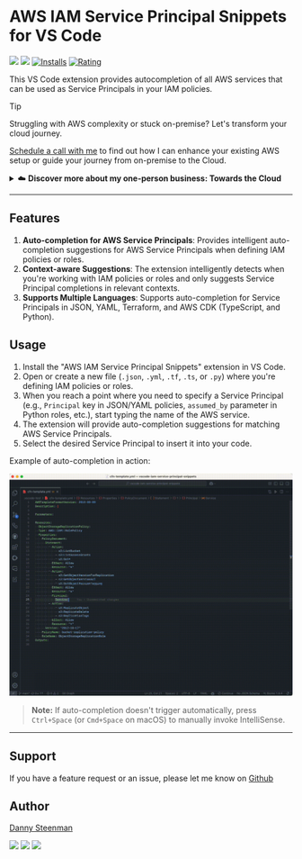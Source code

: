 # AWS IAM Service Principal Snippets for VS Code

[![](https://img.shields.io/visual-studio-marketplace/v/dannysteenman.iam-service-principal-snippets?color=374151&label=Visual%20Studio%20Marketplace&labelColor=000&logo=visual-studio-code&logoColor=0098FF)](https://marketplace.visualstudio.com/items?itemName=dannysteenman.iam-service-principal-snippets)
[![](https://img.shields.io/visual-studio-marketplace/v/dannysteenman.iam-service-principal-snippets?color=374151&label=Open%20VSX%20Registry&labelColor=000&logo=data:image/svg+xml;base64,PD94bWwgdmVyc2lvbj0iMS4wIiBlbmNvZGluZz0idXRmLTgiPz4KPHN2ZyB2aWV3Qm94PSI0LjYgNSA5Ni4yIDEyMi43IiB4bWxucz0iaHR0cDovL3d3dy53My5vcmcvMjAwMC9zdmciPgogIDxwYXRoIGQ9Ik0zMCA0NC4yTDUyLjYgNUg3LjN6TTQuNiA4OC41aDQ1LjNMMjcuMiA0OS40em01MSAwbDIyLjYgMzkuMiAyMi42LTM5LjJ6IiBmaWxsPSIjYzE2MGVmIi8+CiAgPHBhdGggZD0iTTUyLjYgNUwzMCA0NC4yaDQ1LjJ6TTI3LjIgNDkuNGwyMi43IDM5LjEgMjIuNi0zOS4xem01MSAwTDU1LjYgODguNWg0NS4yeiIgZmlsbD0iI2E2MGVlNSIvPgo8L3N2Zz4=&logoColor=0098FF)](https://open-vsx.org/extension/dannysteenman/iam-service-principal-snippets)
[![Installs](https://img.shields.io/visual-studio-marketplace/i/dannysteenman.iam-service-principal-snippets 'Currently Installed')](https://marketplace.visualstudio.com/items?itemName=dannysteenman.iam-service-principal-snippets)
[![Rating](https://img.shields.io/visual-studio-marketplace/stars/dannysteenman.iam-service-principal-snippets)](https://marketplace.visualstudio.com/items?itemName=dannysteenman.iam-service-principal-snippets)

This VS Code extension provides autocompletion of all AWS services that can be used as Service Principals in your IAM policies.

> [!TIP]
> Struggling with AWS complexity or stuck on-premise? Let's transform your cloud journey.
>
> [Schedule a call with me](https://towardsthecloud.com/contact) to find out how I can enhance your existing AWS setup or guide your journey from on-premise to the Cloud.
>
> <details><summary>☁️ <strong>Discover more about my one-person business: Towards the Cloud</strong></summary>
>
> <br/>
>
> Hi, I'm Danny – AWS expert and founder of [Towards the Cloud](https://towardsthecloud.com). With over a decade of hands-on experience, I specialized myself in deploying well-architected, highly scalable and cost-effective AWS Solutions using Infrastructure as Code (IaC).
>
> #### When you work with me, you're getting a package deal of expertise and personalized service:
>
> - **AWS CDK Proficiency**: I bring deep AWS CDK knowledge to the table, ensuring your infrastructure is not just maintainable and scalable, but also fully automated.
> - **AWS Certified**: [Equipped with 7 AWS Certifications](https://www.credly.com/users/dannysteenman/badges), including DevOps Engineer & Solutions Architect Professional, to ensure best practices across diverse cloud scenarios.
> - **Direct Access**: You work with me, not a team of managers. Expect quick decisions and high-quality work.
> - **Tailored Solutions**: Understanding that no two businesses are alike, I Custom-fit cloud infrastructure for your unique needs.
> - **Cost-Effective**: I'll optimize your AWS spending without cutting corners on performance or security.
> - **Seamless CI/CD**: I'll set up smooth CI/CD processes using GitHub Actions, making changes a breeze through Pull Requests.
>
> *My mission is simple: I'll free you from infrastructure headaches so you can focus on what truly matters – your core business.*
>
> Ready to unlock the full potential of AWS Cloud?
>
> <a href="https://towardsthecloud.com/contact"><img alt="Schedule your call" src="https://img.shields.io/badge/schedule%20your%20call-success.svg?style=for-the-badge"/></a>
> </details>

---

## Features

1. **Auto-completion for AWS Service Principals**: Provides intelligent auto-completion suggestions for AWS Service Principals when defining IAM policies or roles.
2. **Context-aware Suggestions**: The extension intelligently detects when you're working with IAM policies or roles and only suggests Service Principal completions in relevant contexts.
3. **Supports Multiple Languages**: Supports auto-completion for Service Principals in JSON, YAML, Terraform, and AWS CDK (TypeScript, and Python).

## Usage

1. Install the "AWS IAM Service Principal Snippets" extension in VS Code.
2. Open or create a new file (`.json`, `.yml`, `.tf`, `.ts`, or `.py`) where you're defining IAM policies or roles.
3. When you reach a point where you need to specify a Service Principal (e.g., `Principal` key in JSON/YAML policies, `assumed_by` parameter in Python roles, etc.), start typing the name of the AWS service.
4. The extension will provide auto-completion suggestions for matching AWS Service Principals.
5. Select the desired Service Principal to insert it into your code.

Example of auto-completion in action:

![IAM Service Principal Snippets Autocomplete Example](https://raw.githubusercontent.com/dannysteenman/vscode-iam-service-principal-snippets/main/images/iam-service-principal-snippets-autocomplete-example.gif)

> **Note:** If auto-completion doesn't trigger automatically, press `Ctrl+Space` (or `Cmd+Space` on macOS) to manually invoke IntelliSense.

---
## Support

If you have a feature request or an issue, please let me know on [Github](https://github.com/towardsthecloud/vscode-iam-service-principal-snippets/issues)

## Author

[Danny Steenman](https://towardsthecloud.com/about)

[![](https://img.shields.io/badge/LinkedIn-0077B5?style=for-the-badge&logo=linkedin&logoColor=white)](https://www.linkedin.com/company/towardsthecloud)
[![](https://img.shields.io/badge/X-000000?style=for-the-badge&logo=x&logoColor=white)](https://twitter.com/dannysteenman)
[![](https://img.shields.io/badge/GitHub-2b3137?style=for-the-badge&logo=github&logoColor=white)](https://github.com/towardsthecloud)
